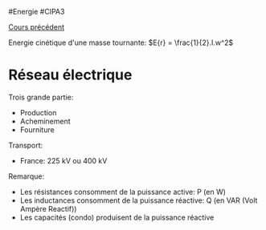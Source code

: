 #Energie #CIPA3 

[Cours précédent](Energie%20Cours%202.md)

Energie cinétique d'une masse tournante: $E{r} = \frac{1}{2}.I.w^2$

# Réseau électrique
Trois grande partie: 
- Production
- Acheminement
- Fourniture

Transport:
- France: 225 kV ou 400 kV

Remarque:
- Les résistances consomment de la puissance active: P (en W)
- Les inductances consomment de la puissance réactive: Q (en VAR (Volt Ampère Reactif))
- Les capacités (condo) produisent de la puissance réactive